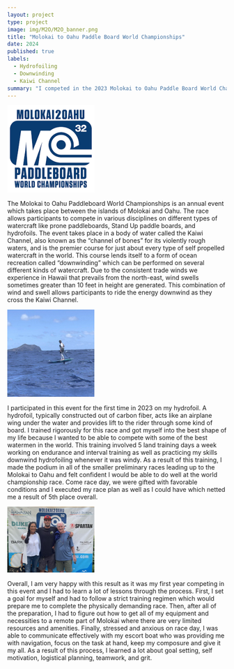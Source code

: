 ```yaml
---
layout: project
type: project
image: img/M2O/M2O_banner.png
title: "Molokai to Oahu Paddle Board World Championships"
date: 2024
published: true
labels:
  - Hydrofoiling
  - Downwinding
  - Kaiwi Channel
summary: "I competed in the 2023 Molokai to Oahu Paddle Board World Championships"
---
```


<div class="text-center p-4">
  <img width="200px" src="../img/M2O/M2O_banner.png" class="img-thumbnail" >
</div>

The Molokai to Oahu Paddleboard World Championships is an annual event which takes place between the islands of Molokai and Oahu. The race allows participants to compete in various disciplines on different types of watercraft like prone paddleboards, Stand Up paddle boards, and hydrofoils. The event takes place in a body of water called the Kaiwi Channel, also known as the “channel of bones” for its violently rough waters, and is the premier course for just about every type of self propelled watercraft in the world. This course lends itself to a form of ocean recreation called “downwinding” which can be performed on several different kinds of watercraft. Due to the consistent trade winds we experience in Hawaii that prevails from the north-east, wind swells sometimes greater than 10 feet in height are generated. This combination of wind and swell allows participants to ride the energy downwind as they cross the Kaiwi Channel.
 
<div class = "text-center p-4">
  <img width="200px" src="../img/M2O/Flying.jpg" class="img-thumbnail" >
</div>

I participated in this event for the first time in 2023 on my hydrofoil. A hydrofoil, typically constructed out of carbon fiber, acts like an airplane wing under the water and provides lift to the rider through some kind of board. I trained rigorously for this race and got myself into the best shape of my life because I wanted to be able to compete with some of the best watermen in the world. This training involved 5 land training days a week working on endurance and interval training as well as practicing my skills downwind hydrofoiling whenever it was windy. As a result of this training, I made the podium in all of the smaller preliminary races leading up to the Molokai to Oahu and felt confident I would be able to do well at the world championship race. Come race day, we were gifted with favorable conditions and I executed my race plan as well as I could have which netted me a result of 5th place overall. 

<div class = "text-center p-4">
  <img width="200px" src="../img/M2O/parents.jpeg" class="img-thumbnail" >
</div>

Overall, I am very happy with this result as it was my first year competing in this event and I had to learn a lot of lessons through the process. First, I set a goal for myself and had to follow a strict training regimen which would prepare me to complete the physically demanding race. Then, after all of the preparation, I had to figure out how to get all of my equipment and necessities to a remote part of Molokai where there are very limited resources and amenities. Finally, stressed and anxious on race day, I was able to communicate effectively with my escort boat who was providing me with navigation, focus on the task at hand, keep my composure and give it my all. As a result of this process, I learned a lot about goal setting, self motivation, logistical planning, teamwork, and grit. 
